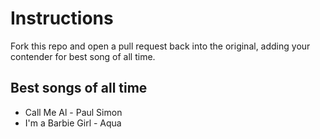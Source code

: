 # Instructions
Fork this repo and open a pull request back into the original, adding your contender for best song of all time.

## Best songs of all time

* Call Me Al - Paul Simon
* I'm a Barbie Girl - Aqua
